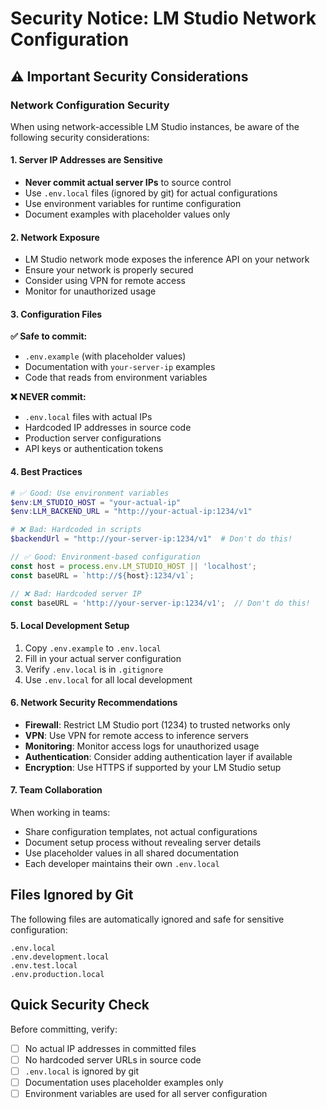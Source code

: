 # Security Notice: LM Studio Network Configuration

## ⚠️ Important Security Considerations

### Network Configuration Security

When using network-accessible LM Studio instances, be aware of the following security considerations:

#### 1. Server IP Addresses are Sensitive
- **Never commit actual server IPs** to source control
- Use `.env.local` files (ignored by git) for actual configurations
- Use environment variables for runtime configuration
- Document examples with placeholder values only

#### 2. Network Exposure
- LM Studio network mode exposes the inference API on your network
- Ensure your network is properly secured
- Consider using VPN for remote access
- Monitor for unauthorized usage

#### 3. Configuration Files

**✅ Safe to commit:**
- `.env.example` (with placeholder values)
- Documentation with `your-server-ip` examples
- Code that reads from environment variables

**❌ NEVER commit:**
- `.env.local` files with actual IPs
- Hardcoded IP addresses in source code
- Production server configurations
- API keys or authentication tokens

#### 4. Best Practices

```powershell
# ✅ Good: Use environment variables
$env:LM_STUDIO_HOST = "your-actual-ip"
$env:LLM_BACKEND_URL = "http://your-actual-ip:1234/v1"

# ❌ Bad: Hardcoded in scripts
$backendUrl = "http://your-server-ip:1234/v1"  # Don't do this!
```

```typescript
// ✅ Good: Environment-based configuration
const host = process.env.LM_STUDIO_HOST || 'localhost';
const baseURL = `http://${host}:1234/v1`;

// ❌ Bad: Hardcoded server IP
const baseURL = 'http://your-server-ip:1234/v1';  // Don't do this!
```

#### 5. Local Development Setup

1. Copy `.env.example` to `.env.local`
2. Fill in your actual server configuration
3. Verify `.env.local` is in `.gitignore`
4. Use `.env.local` for all local development

#### 6. Network Security Recommendations

- **Firewall**: Restrict LM Studio port (1234) to trusted networks only
- **VPN**: Use VPN for remote access to inference servers
- **Monitoring**: Monitor access logs for unauthorized usage
- **Authentication**: Consider adding authentication layer if available
- **Encryption**: Use HTTPS if supported by your LM Studio setup

#### 7. Team Collaboration

When working in teams:
- Share configuration templates, not actual configurations
- Document setup process without revealing server details
- Use placeholder values in all shared documentation
- Each developer maintains their own `.env.local`

## Files Ignored by Git

The following files are automatically ignored and safe for sensitive configuration:

```
.env.local
.env.development.local
.env.test.local
.env.production.local
```

## Quick Security Check

Before committing, verify:
- [ ] No actual IP addresses in committed files
- [ ] No hardcoded server URLs in source code
- [ ] `.env.local` is ignored by git
- [ ] Documentation uses placeholder examples only
- [ ] Environment variables are used for all server configuration